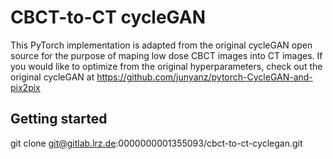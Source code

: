 # CBCT-to-CT cycleGAN

This PyTorch implementation is adapted from the original cycleGAN open source for the purpose of maping low dose CBCT images into CT images. If you would like to optimize from the original hyperparameters, check out the original cycleGAN at https://github.com/junyanz/pytorch-CycleGAN-and-pix2pix

## Getting started

git clone git@gitlab.lrz.de:0000000001355093/cbct-to-ct-cyclegan.git

